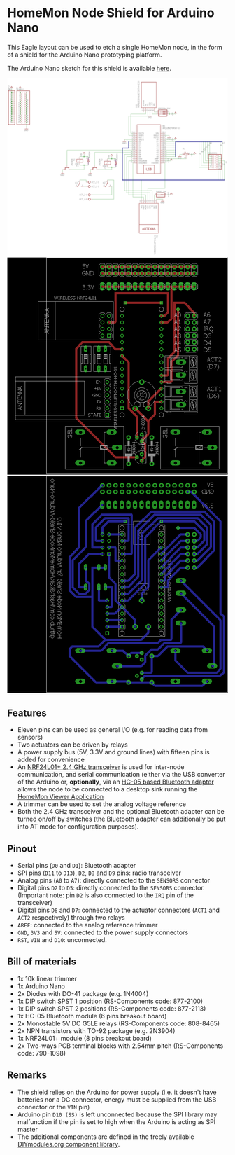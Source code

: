 HomeMon Node Shield for Arduino Nano
====================================

This Eagle layout can be used to etch a single HomeMon node, in the form of a shield for the Arduino Nano prototyping platform.

The Arduino Nano sketch for this shield is available [here](https://github.com/HashakGik/HomeMonNode-Shield-Arduino-Nano).

![Schematics](Screenshots/Schematics.png "Electric scheme")
<br />
![Top](Screenshots/Top.png "PCB Layout - Top side")
<br />
![Bottom](Screenshots/Bottom.png "PCB Layout - Bottom side")

Features
--------

- Eleven pins can be used as general I/O (e.g. for reading data from sensors)
- Two actuators can be driven by relays
- A power supply bus (5V, 3.3V and ground lines) with fifteen pins is added for convenience
- An [NRF24L01+ 2.4 GHz transceiver](https://www.nordicsemi.com/Products/Low-power-short-range-wireless/nRF24-series) is used for inter-node communication, and serial communication (either via the USB converter of the Arduino or, **optionally**, via an [HC-05 based Bluetooth adapter](https://cdn.makezine.com/uploads/2014/03/hc_hc-05-user-instructions-bluetooth.pdf) allows the node to be connected to a desktop sink running the [HomeMon Viewer Application](https://github.com/HashakGik/HomeMon-MFC-Cpp)
- A trimmer can be used to set the analog voltage reference
- Both the 2.4 GHz transceiver and the optional Bluetooth adapter can be turned on/off by switches (the Bluetooth adapter can additionally be put into AT mode for configuration purposes).

Pinout
------

- Serial pins (`D0` and `D1`): Bluetooth adapter
- SPI pins (`D11` to `D13`), `D2`, `D8` and `D9` pins: radio transceiver
- Analog pins (`A0` to `A7`): directly connected to the `SENSORS` connector
- Digital pins `D2` to `D5`: directly connected to the `SENSORS` connector. (Important note: pin `D2` is also connected to the `IRQ` pin of the transceiver)
- Digital pins `D6` and `D7`: connected to the actuator connectors (`ACT1` and `ACT2` respectively) through two relays
- `AREF`: connected to the analog reference trimmer
- `GND`, `3V3` and `5V`: connected to the power supply connectors
- `RST`, `VIN` and `D10`: unconnected.

Bill of materials
-----------------

- 1x 10k linear trimmer
- 1x Arduino Nano
- 2x Diodes with DO-41 package (e.g. 1N4004)
- 1x DIP switch SPST 1 position (RS-Components code: 877-2100)
- 1x DIP switch SPST 2 positions (RS-Components code: 877-2113)
- 1x HC-05 Bluetooth module (6 pins breakout board)
- 2x Monostable 5V DC G5LE relays (RS-Components code: 808-8465)
- 2x NPN transistors with TO-92 package (e.g. 2N3904)
- 1x NRF24L01+ module (8 pins breakout board)
- 2x Two-ways PCB terminal blocks with 2.54mm pitch (RS-Components code: 790-1098)

Remarks
-------

- The shield relies on the Arduino for power supply (i.e. it doesn't have batteries nor a DC connector, energy must be supplied from the USB connector or the `VIN` pin)
- Arduino pin `D10 (SS)` is left unconnected because the SPI library may malfunction if the pin is set to high when the Arduino is acting as SPI master
- The additional components are defined in the freely available [DIYmodules.org component library](https://www.diymodules.org).